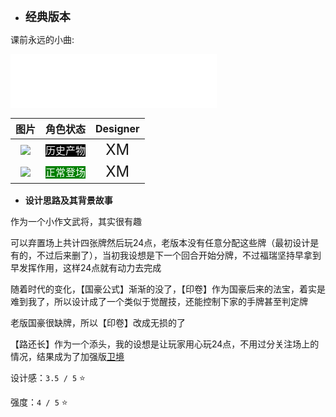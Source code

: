 * **<font size="4">经典版本</font>**

课前永远的小曲:

<iframe 
    frameborder="no" border="0" marginwidth="0" 
    marginheight="0" width=330 height=86 
    src="//music.163.com/outchain/player?type=2&id=28208212&auto=0&height=66">
</iframe>

|         图片          | 角色状态                                                                 |         Designer         |
|:-------------------:|----------------------------------------------------------------------|:------------------------:|
| ![](pic/01/old.png) | <font style="background: black" color = white size = "3">历史产物</font> | <font size="5">XM</font> |
|  ![](pic/01/1.png)  | <font style="background: green" color = white size = "3">正常登场</font> | <font size="5">XM</font> |

* **设计思路及其背景故事**

作为一个小作文武将，其实很有趣

可以弃置场上共计四张牌然后玩24点，老版本没有任意分配这些牌（最初设计是有的，不过后来删了），当初我设想是下一个回合开始分牌，不过福瑞坚持早拿到早发挥作用，这样24点就有动力去完成

随着时代的变化，【国豪公式】渐渐的没了，【印卷】作为国豪后来的法宝，着实是难到我了，所以设计成了一个类似于觉醒技，还能控制下家的手牌甚至判定牌

老版国豪很缺牌，所以【印卷】改成无损的了

【路还长】作为一个添头，我的设想是让玩家用心玩24点，不用过分关注场上的情况，结果成为了加强版[卫境](https://wiki.biligame.com/msgs/%E9%B2%81%E8%8A%9D)

设计感：``3.5 / 5`` ⭐

强度：``4 / 5`` ⭐